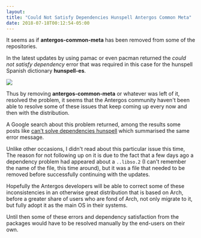 ```yaml
---
layout: 
title: "Could Not Satisfy Dependencies Hunspell Antergos Common Meta"
date: 2018-07-18T00:12:54-05:00
---
```

It seems as if **antergos-common-meta** has been removed
from some of the repositories.

In the latest updates by using pamac or even pacman returned
the *could not satisfy dependency* error that was required
in this case for the hunspell Spanish dictionary **hunspell-es**.

![](/images/Screenshot_2018-07-17_23-51-16.png)

Thus by removing **antergos-common-meta** or whatever was left
of it, resolved the problem, it seems that the Antergos
community haven't been able to resolve some of these issues
that keep coming up every now and then with the
distribution.

A Google search about this problem returned, among the
results some posts like <a
href="https://forum.antergos.com/topic/10303/cant-solve-dependencies-hunspell"
target="_blank">can't solve dependencies hunspell</a> which
summarised the same error message. 

Unlike other occasions, I didn't read about this particular issue this time, The reason for not following up on it is due to the fact that a few days ago a dependency problem had appeared about a `..libso.2` (I can't remember the name of the file, this time around), but it was a file that needed to be removed before successfully continuing with the updates.

Hopefully the Antergos developers will be able to correct some
of these inconsistencies in an otherwise great distribution
that is based on Arch, before a greater share of users who are
fond of Arch, not only migrate to it, but fully adopt it as
the main OS in their systems. 

Until then some of these errors and dependency satisfaction
from the packages would have to be resolved manually by the
end-users on their own.

